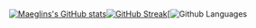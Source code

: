<div style="display:flex;justify-content: center;padding: 20px 0">

  
[![MaegIins's GitHub stats](https://github-readme-stats.vercel.app/api?username=MaegIins&show_icons=true&theme=dracula&bg_color=0d1117&hide_border=true)](https://github.com/anuraghazra/github-readme-stats)
  
[![GitHub Streak](https://github-readme-streak-stats.herokuapp.com?user=MaegIins&theme=dracula&hide_border=true&date_format=j%20M%5B%20Y%5D&background=0D1117)](https://git.io/streak-stats)
  
[![Github Languages](https://github-readme-stats-garnx.vercel.app/api/top-langs/?username=MaegIins&langs_count=10&show_icons=true&hide_border=true&bg_color=0d1117&layout=compact&theme=dracula&role=OWNER,ORGANIZATION_MEMBER,COLLABORATOR&count_private=true)

</div>
